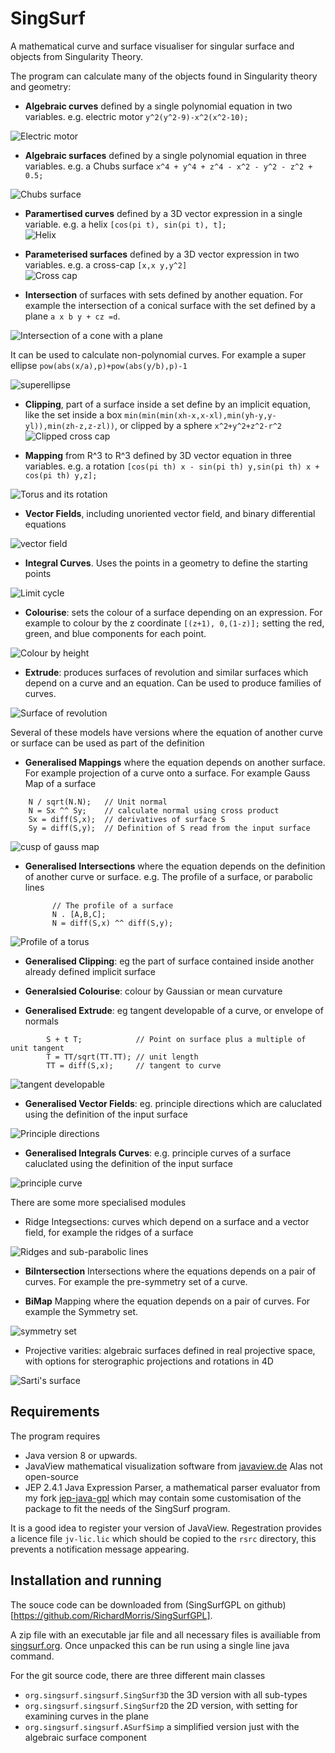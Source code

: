 # SingSurf
A mathematical curve and surface visualiser for singular surface and objects from Singularity Theory.

The program can calculate many of the objects found in Singularity theory and geometry:

* **Algebraic curves** defined by a single polynomial equation in two variables. e.g. electric motor 
`y^2(y^2-9)-x^2(x^2-10);`

![Electric motor](doc/electric_motor.png)
* **Algebraic surfaces** defined by a single polynomial equation in three variables. e.g. a Chubs surface
`x^4 + y^4 + z^4 - x^2 - y^2 - z^2 + 0.5;`
            
![Chubs surface](doc/chubs_surface.png)
* **Paramertised curves** defined by a 3D vector expression in a single variable. e.g. a helix
`[cos(pi t), sin(pi t), t];`    
![Helix](doc/helix.png)
* **Parameterised surfaces** defined by a 3D vector expression in two variables. e.g. a cross-cap
`[x,x y,y^2]`          
![Cross cap](doc/cross_cap.png)

* **Intersection** of surfaces with sets defined by another equation. 
For example the intersection of a conical surface with the set defined by a plane `a x b y + cz =d`.

![Intersection of a cone with a plane](doc/cone_intersection_sml.png)

It can be used to calculate non-polynomial curves. 
For example a super ellipse `pow(abs(x/a),p)+pow(abs(y/b),p)-1` 

![superellipse](doc/super_ellipse.png)

* **Clipping**, part of a surface inside a set define by an implicit equation, like the set inside a box 
`min(min(min(xh-x,x-xl),min(yh-y,y-yl)),min(zh-z,z-zl))`,
or clipped by a sphere `x^2+y^2+z^2-r^2`
![Clipped cross cap ](doc/cross_cap_clip.png)

* **Mapping** from R^3 to R^3 defined by 3D vector equation in three variables. e.g. a rotation
`[cos(pi th) x - sin(pi th) y,sin(pi th) x + cos(pi th) y,z];`   	
		   
![Torus and its rotation](doc/rotated_torus.png)
* **Vector Fields**, including unoriented vector field, and binary differential equations

![vector field](doc/vector_field.png)

* **Integral Curves**. Uses the points in a geometry to define the starting points

![Limit cycle](doc/hopf_bifucation.png)

* **Colourise**: sets the colour of a surface depending on an expression. For example to colour by the z coordinate
`[(z+1), 0,(1-z)];`	setting the red, green, and blue components for each point. 
	
![Colour by height](doc/colour_by_height.png)
* **Extrude**: produces surfaces of revolution and similar surfaces which depend on a curve and an equation. 
Can be used to produce families of curves.

![Surface of revolution](doc/surface_of_revolution.png)
	 
Several of these models have versions where the equation of another curve or surface can be used as part of the definition

* **Generalised Mappings** where the equation depends on another surface. For example projection of a curve onto a surface.
For example Gauss Map of a surface

```
	N / sqrt(N.N);   // Unit normal
	N = Sx ^^ Sy;    // calculate normal using cross product
	Sx = diff(S,x);  // derivatives of surface S
	Sy = diff(S,y);  // Definition of S read from the input surface
```

![cusp of gauss map](doc/cusp_of_gauss_map.png)
* **Generalised Intersections** where the equation depends on the definition of another curve or surface. 
e.g. The profile of a surface, or parabolic lines

			// The profile of a surface
			N . [A,B,C];
			N = diff(S,x) ^^ diff(S,y);	

![Profile of a torus](doc/torus_profile_sml.png)

* **Generalised Clipping**: eg the part of 	surface contained inside another already defined implicit surface

* **Generalsied Colourise**: colour by Gaussian or mean curvature

* **Generalised Extrude**: eg tangent developable of a curve, or envelope of normals

```
        S + t T;            // Point on surface plus a multiple of unit tangent
        T = TT/sqrt(TT.TT); // unit length
        TT = diff(S,x);     // tangent to curve
```
![tangent developable](doc/tangent_developable.png)

* **Generalised Vector Fields**: eg. principle directions which are caluclated using the definition of the input surface

![Principle directions](doc/principle_directions.png)

* **Generalised Integrals Curves**: e.g. principle curves of a surface caluclated using the definition of the input surface

![principle curve](doc/principle_curves.png)

There are some more specialised modules

* Ridge Integsections: curves which depend on a surface and a vector field, for example the ridges of a surface 

![Ridges and sub-parabolic lines](doc/ridges.png)

* **BiIntersection** Intersections where the equations depends on a pair of curves. For example the pre-symmetry set of a curve.

* **BiMap** Mapping where the equation depends on a pair of curves. For example the Symmetry set.

![symmetry set](doc/symmetry_set.png)

* Projective varities: algebraic surfaces defined in real projective space, 
with options for sterographic projections and rotations in 4D

![Sarti's surface](doc/sarti.png)

## Requirements

The program requires

* Java version 8 or upwards.
* JavaView mathematical visualization software from [javaview.de](http://www.javaview.de/) Alas not open-source
* JEP 2.4.1 Java Expression Parser, a mathematical parser evaluator from my fork [jep-java-gpl](https://github.com/RichardMorris/jep-java-gpl) which may contain some customisation of the package to fit the needs of the SingSurf program.

It is a good idea to register your version of JavaView. Regestration provides a licence file `jv-lic.lic` which should be copied to the `rsrc` directory, this prevents a notification message appearing.    

## Installation and running

The souce code can be downloaded from (SingSurfGPL on github)[https://github.com/RichardMorris/SingSurfGPL].

A zip file with an executable jar file and all necessary files is availiable from [singsurf.org](http://singsurf.org/singsurf/SingSurfPro.html). Once unpacked this can be run using a single line java command.

For the git source code, there are three different main classes
* `org.singsurf.singsurf.SingSurf3D` the 3D version with all sub-types
* `org.singsurf.singsurf.SingSurf2D` the 2D version, with setting for examining curves in the plane
* `org.singsurf.singsurf.ASurfSimp` a simplified version just with the algebraic surface component







					               
